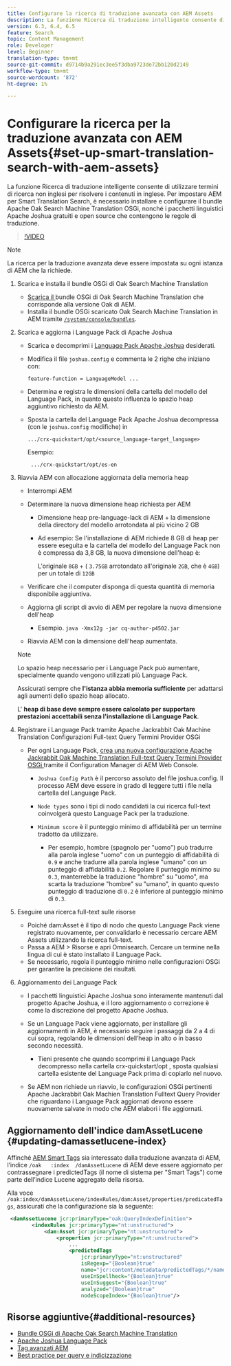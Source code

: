 ```yaml
---
title: Configurare la ricerca di traduzione avanzata con AEM Assets
description: La funzione Ricerca di traduzione intelligente consente di utilizzare termini di ricerca non inglesi per risolvere i contenuti in inglese. Per impostare AEM per Smart Translation Search, è necessario installare e configurare il bundle Apache Oak Search Machine Translation OSGi, nonché i pacchetti linguistici Apache Joshua gratuiti e open source che contengono le regole di traduzione.
version: 6.3, 6.4, 6.5
feature: Search
topic: Content Management
role: Developer
level: Beginner
translation-type: tm+mt
source-git-commit: d9714b9a291ec3ee5f3dba9723de72bb120d2149
workflow-type: tm+mt
source-wordcount: '872'
ht-degree: 1%

---
```



# Configurare la ricerca per la traduzione avanzata con AEM Assets{#set-up-smart-translation-search-with-aem-assets}

La funzione Ricerca di traduzione intelligente consente di utilizzare termini di ricerca non inglesi per risolvere i contenuti in inglese. Per impostare AEM per Smart Translation Search, è necessario installare e configurare il bundle Apache Oak Search Machine Translation OSGi, nonché i pacchetti linguistici Apache Joshua gratuiti e open source che contengono le regole di traduzione.

>[!VIDEO](https://video.tv.adobe.com/v/21291/?quality=9&learn=on)

>[!NOTE]
>
>La ricerca per la traduzione avanzata deve essere impostata su ogni istanza di AEM che la richiede.

1. Scarica e installa il bundle OSGi di Oak Search Machine Translation
   * [Scarica il ](https://search.maven.org/#search%7Cgav%7C1%7Cg%3A%22org.apache.jackrabbit%22%20AND%20a%3A%22oak-search-mt%22) bundle OSGi di Oak Search Machine Translation che corrisponde alla versione Oak di AEM.
   * Installa il bundle OSGi scaricato Oak Search Machine Translation in AEM tramite [ `/system/console/bundles`](http://localhost:4502/system/console/bundles).

2. Scarica e aggiorna i Language Pack di Apache Joshua
   * Scarica e decomprimi i [Language Pack Apache Joshua](https://cwiki.apache.org/confluence/display/JOSHUA/Language+Packs) desiderati.
   * Modifica il file `joshua.config` e commenta le 2 righe che iniziano con:

      ```
      feature-function = LanguageModel ...
      ```

   * Determina e registra le dimensioni della cartella del modello del Language Pack, in quanto questo influenza lo spazio heap aggiuntivo richiesto da AEM.
   * Sposta la cartella del Language Pack Apache Joshua decompressa (con le `joshua.config` modifiche) in

      ```
      .../crx-quickstart/opt/<source_language-target_language>
      ```

      Esempio:

      ```
       .../crx-quickstart/opt/es-en
      ```

3. Riavvia AEM con allocazione aggiornata della memoria heap
   * Interrompi AEM
   * Determinare la nuova dimensione heap richiesta per AEM

      * Dimensione heap pre-language-lack di AEM + la dimensione della directory del modello arrotondata al più vicino 2 GB
      * Ad esempio: Se l&#39;installazione di AEM richiede 8 GB di heap per essere eseguita e la cartella del modello del Language Pack non è compressa da 3,8 GB, la nuova dimensione dell&#39;heap è:

         L&#39;originale `8GB` + ( `3.75GB` arrotondato all&#39;originale `2GB`, che è `4GB`) per un totale di `12GB`
   * Verificare che il computer disponga di questa quantità di memoria disponibile aggiuntiva.
   * Aggiorna gli script di avvio di AEM per regolare la nuova dimensione dell&#39;heap

      * Esempio. `java -Xmx12g -jar cq-author-p4502.jar`
   * Riavvia AEM con la dimensione dell&#39;heap aumentata.

   >[!NOTE]
   >
   >Lo spazio heap necessario per i Language Pack può aumentare, specialmente quando vengono utilizzati più Language Pack.
   >
   >
   >Assicurati sempre che **l&#39;istanza abbia memoria sufficiente** per adattarsi agli aumenti dello spazio heap allocato.
   >
   >
   >L&#39; **heap di base deve sempre essere calcolato per supportare prestazioni accettabili senza l&#39;installazione di Language Pack**.

4. Registrare i Language Pack tramite Apache Jackrabbit Oak Machine Translation Configurazioni Full-text Query Termini Provider OSGi

   * Per ogni Language Pack, [crea una nuova configurazione Apache Jackrabbit Oak Machine Translation Full-text Query Termini Provider OSGi ](http://localhost:4502/system/console/configMgr/org.apache.jackrabbit.oak.plugins.index.mt.MTFulltextQueryTermsProviderFactory) tramite il Configuration Manager di AEM Web Console.

      * `Joshua Config Path` è il percorso assoluto del file joshua.config. Il processo AEM deve essere in grado di leggere tutti i file nella cartella del Language Pack.
      * `Node types` sono i tipi di nodo candidati la cui ricerca full-text coinvolgerà questo Language Pack per la traduzione.
      * `Minimum score` è il punteggio minimo di affidabilità per un termine tradotto da utilizzare.

         * Per esempio, hombre (spagnolo per &quot;uomo&quot;) può tradurre alla parola inglese &quot;uomo&quot; con un punteggio di affidabilità di `0.9` e anche tradurre alla parola inglese &quot;umano&quot; con un punteggio di affidabilità `0.2`. Regolare il punteggio minimo su `0.3`, manterrebbe la traduzione &quot;hombre&quot; su &quot;uomo&quot;, ma scarta la traduzione &quot;hombre&quot; su &quot;umano&quot;, in quanto questo punteggio di traduzione di `0.2` è inferiore al punteggio minimo di `0.3`.

5. Eseguire una ricerca full-text sulle risorse
   * Poiché dam:Asset è il tipo di nodo che questo Language Pack viene registrato nuovamente, per convalidarlo è necessario cercare AEM Assets utilizzando la ricerca full-text.
   * Passa a AEM > Risorse e apri Omnisearch. Cercare un termine nella lingua di cui è stato installato il Language Pack.
   * Se necessario, regola il punteggio minimo nelle configurazioni OSGi per garantire la precisione dei risultati.

6. Aggiornamento dei Language Pack
   * I pacchetti linguistici Apache Joshua sono interamente mantenuti dal progetto Apache Joshua, e il loro aggiornamento o correzione è come la discrezione del progetto Apache Joshua.
   * Se un Language Pack viene aggiornato, per installare gli aggiornamenti in AEM, è necessario seguire i passaggi da 2 a 4 di cui sopra, regolando le dimensioni dell’heap in alto o in basso secondo necessità.

      * Tieni presente che quando scomprimi il Language Pack decompresso nella cartella crx-quickstart/opt , sposta qualsiasi cartella esistente del Language Pack prima di copiarlo nel nuovo.
   * Se AEM non richiede un riavvio, le configurazioni OSGi pertinenti Apache Jackrabbit Oak Machien Translation Fulltext Query Provider che riguardano i Language Pack aggiornati devono essere nuovamente salvate in modo che AEM elabori i file aggiornati.


## Aggiornamento dell&#39;indice damAssetLucene {#updating-damassetlucene-index}

Affinché [AEM Smart Tags](https://helpx.adobe.com/experience-manager/6-3/assets/using/touch-ui-smart-tags.html) sia interessato dalla traduzione avanzata di AEM, l’indice `/oak   :index  /damAssetLucene` di AEM deve essere aggiornato per contrassegnare i predictedTags (il nome di sistema per &quot;Smart Tags&quot;) come parte dell’indice Lucene aggregato della risorsa.

Alla voce `/oak:index/damAssetLucene/indexRules/dam:Asset/properties/predicatedTags`, assicurati che la configurazione sia la seguente:

```xml
 <damAssetLucene jcr:primaryType="oak:QueryIndexDefinition">
        <indexRules jcr:primaryType="nt:unstructured">
            <dam:Asset jcr:primaryType="nt:unstructured">
                <properties jcr:primaryType="nt:unstructured">
                    ...
                    <predictedTags
                        jcr:primaryType="nt:unstructured"
                        isRegexp="{Boolean}true"
                        name="jcr:content/metadata/predictedTags/*/name"
                        useInSpellheck="{Boolean}true"
                        useInSuggest="{Boolean}true"
                        analyzed="{Boolean}true"
                        nodeScopeIndex="{Boolean}true"/>
```

## Risorse aggiuntive{#additional-resources}

* [Bundle OSGi di Apache Oak Search Machine Translation](https://search.maven.org/#search%7Cgav%7C1%7Cg%3A%22org.apache.jackrabbit%22%20AND%20a%3A%22oak-search-mt%22)
* [Apache Joshua Language Pack](https://cwiki.apache.org/confluence/display/JOSHUA/Language+Packs)
* [Tag avanzati AEM](https://helpx.adobe.com/experience-manager/6-3/assets/using/touch-ui-smart-tags.html)
* [Best practice per query e indicizzazione](https://helpx.adobe.com/experience-manager/6-5/sites/deploying/using/best-practices-for-queries-and-indexing.html)